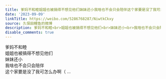 ```yaml
---
title: 爹妈不和睦姐姐也被搞得不想见他们妹妹还小我啥也不会只会陪伴这个家要是没了我可怎么办啊（
date: '2023-09-09'
linkTitle: https://weibo.com/5286768287/NiwtkCkxy
source: 久保田鲤鱼的微博
description: 爹妈不和睦<br>姐姐也被搞得不想见他们<br>妹妹还小<br>我啥也不会只会陪伴<br>这个家要是没了我可怎么办啊（  ...
disable_comments: true
---
```

爹妈不和睦<br>姐姐也被搞得不想见他们<br>妹妹还小<br>我啥也不会只会陪伴<br>这个家要是没了我可怎么办啊（  ...